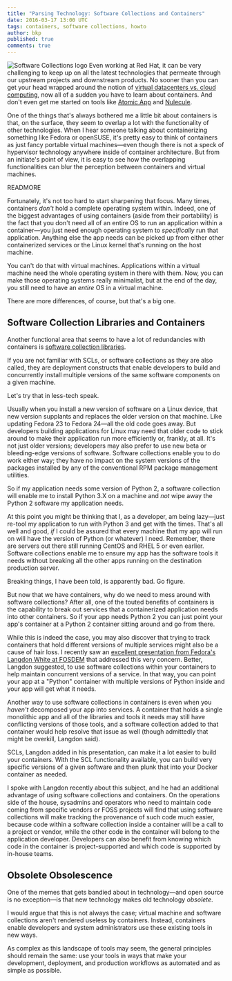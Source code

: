 ```yaml
---
title: "Parsing Technology: Software Collections and Containers"
date: 2016-03-17 13:00 UTC
tags: containers, software collections, howto
author: bkp
published: true
comments: true
---
```

![Software Collections logo](blog/softwarecollections-logo.png) Even working at Red Hat, it can be very challenging to keep up on all the latest technologies that permeate through our upstream projects and downstream products. No sooner than you can get your head wrapped around the notion of [virtual datacenters vs. cloud computing](http://www.enterprisenetworkingplanet.com/netsysm/article.php/3921201/Migrate-to-a-Private-Cloud-Not-a-Virtual-Datacenter.htm), now all of a sudden you have to learn about containers. And don't even get me started on tools like [Atomic App](http://www.projectatomic.io/docs/atomicapp/) and [Nulecule](http://www.projectatomic.io/docs/nulecule/).

One of the things that's always bothered me a little bit about containers is that, on the surface, they seem to overlap a lot with the functionality of other technologies. When I hear someone talking about containerizing something like Fedora or openSUSE, it's pretty easy to think of containers as just fancy portable virtual machines&mdash;even though there is not a speck of hypervisor technology anywhere inside of container architecture. But from an initiate's point of view, it is easy to see how the overlapping functionalities can blur the perception between containers and virtual machines.

READMORE

Fortunately, it's not too hard to start sharpening that focus. Many times, containers *don't* hold a complete operating system within. Indeed, one of the biggest advantages of using containers (aside from their portability) is the fact that you don't need all of an entire OS to run an application within a container&mdash;you just need enough operating system to *specifically* run that application. Anything else the app needs can be picked up from either other containerized services or the Linux kernel that's running on the host machine.

You can't do that with virtual machines. Applications within a virtual machine need the whole operating system in there with them. Now, you can make those operating systems really minimalist, but at the end of the day, you still need to have an *entire* OS in a virtual machine.

There are more differences, of course, but that's a big one.

## Software Collection Libraries and Containers

Another functional area that seems to have a lot of redundancies with containers is [software collection libraries](https://www.softwarecollections.org/en/).

If you are not familiar with SCLs, or software collections as they are also called, they are deployment constructs that enable developers to build and concurrently install multiple versions of the same software components on a given machine.

Let's try that in less-tech speak.

Usually when you install a new version of software on a Linux device, that new version supplants and replaces the older version on that machine. Like updating Fedora 23 to Fedora 24&mdash;all the old code goes away. But developers building applications for Linux may need that older code to stick around to make their application run more efficiently or, frankly, at all. It's not just older versions; developers may also prefer to use new beta or bleeding-edge versions of software. Software collections enable you to do work either way; they have no impact on the system versions of the packages installed by any of the conventional RPM package management utilities.

So if my application needs some version of Python 2, a software collection will enable me to install Python 3.X on a machine and *not* wipe away the Python 2 software my application needs.

At this point you might be thinking that I, as a developer, am being lazy&mdash;just re-tool my application to run with Python 3 and get with the times. That's all well and good, *if* I could be assured that every machine that my app will run on will have the version of Python (or whatever) I need. Remember, there are servers out there still running CentOS and RHEL 5 or even earlier. Software collections enable me to ensure my app has the software tools it needs without breaking all the other apps running on the destination production server.

Breaking things, I have been told, is apparently bad. Go figure.

But now that we have containers, why do we need to mess around with software collections? After all, one of the touted benefits of containers is the capability to break out services that a containerized application needs into other containers. So if your app needs Python 2 you can just point your app's container at a Python 2 container sitting around and go from there.

While this is indeed the case, you may also discover that trying to track containers that hold different versions of multiple services might also be a cause of hair loss. I recently saw an [excellent presentation from Fedora's Langdon White at FOSDEM](https://fosdem.cu.be/2016/k4201/do-software-collections-still-matter.mp4) that addressed this very concern. Better, Langdon suggested, to use software collections within your containers to help maintain concurrent versions of a service. In that way, you can point your app at a "Python" container with multiple versions of Python inside and your app will get what it needs.

Another way to use software collections in containers is even when you *haven't* decomposed your app into services. A container that holds a single monolithic app and all of the libraries and tools it needs may still have conflicting versions of those tools, and a software collection added to that container would help resolve that issue as well (though admittedly that might be overkill, Langdon said).

SCLs, Langdon added in his presentation, can make it a lot easier to build your containers. With the SCL functionality available, you can build very specific versions of a given software and then plunk that into your Docker container as needed.

I spoke with Langdon recently about this subject, and he had an additional advantage of using software collections and containers. On the operations side of the house, sysadmins and operators who need to maintain code coming from specific vendors or FOSS projects will find that using software collections will make tracking the provenance of such code much easier, because code within a software collection inside a container will be a call to a project or vendor, while the other code in the container will belong to the application developer. Developers can also benefit from knowing which code in the container is project-supported and which code is supported by in-house teams.

## Obsolete Obsolescence

One of the memes that gets bandied about in technology&mdash;and open source is no exception&mdash;is that new technology makes old technology *obsolete*.

I would argue that this is not always the case; virtual machine and software collections aren't rendered useless by containers. Instead, containers enable developers and system administrators use these existing tools in new ways.

As complex as this landscape of tools may seem, the general principles should remain the same: use your tools in ways that make your development, deployment, and production workflows as automated and as simple as possible.
